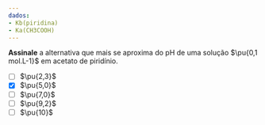 ```yaml
---
dados:
- Kb(piridina)
- Ka(CH3COOH)
---
```


**Assinale** a alternativa que mais se aproxima do $\mathrm{pH}$ de uma solução $\pu{0,1 mol.L-1}$ em acetato de piridínio.

- [ ] $\pu{2,3}$
- [x] $\pu{5,0}$
- [ ] $\pu{7,0}$
- [ ] $\pu{9,2}$
- [ ] $\pu{10}$
